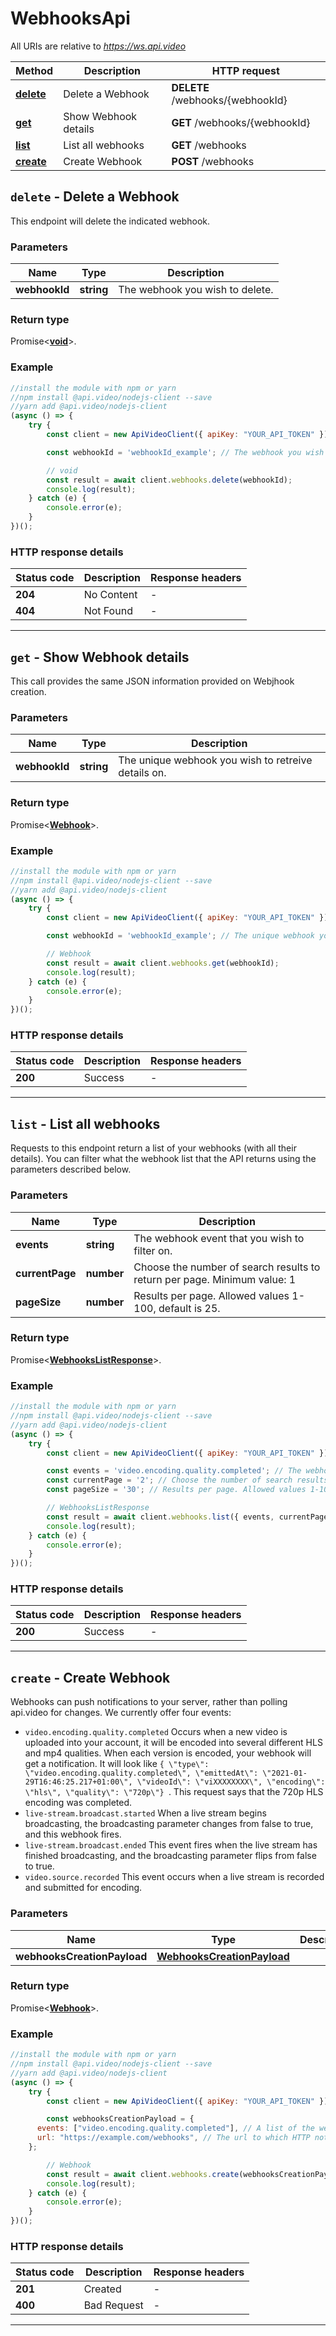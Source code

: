 # WebhooksApi

All URIs are relative to *https://ws.api.video*

| Method | Description | HTTP request |
| ------------- | ------------- | ------------- |
| [**delete**](WebhooksApi.md#delete) | Delete a Webhook | **DELETE** /webhooks/{webhookId} |
| [**get**](WebhooksApi.md#get) | Show Webhook details | **GET** /webhooks/{webhookId} |
| [**list**](WebhooksApi.md#list) | List all webhooks | **GET** /webhooks |
| [**create**](WebhooksApi.md#create) | Create Webhook | **POST** /webhooks |


<a name="delete"></a>
## **`delete` - Delete a Webhook**


This endpoint will delete the indicated webhook.

### Parameters

| Name | Type | Description |
| ------------- | ------------- | ------------- |
 | **webhookId** | **string**| The webhook you wish to delete. |


### Return type

Promise<[**void**](../model/.md)>.


### Example
```js
//install the module with npm or yarn
//npm install @api.video/nodejs-client --save
//yarn add @api.video/nodejs-client
(async () => {
    try {
        const client = new ApiVideoClient({ apiKey: "YOUR_API_TOKEN" });

        const webhookId = 'webhookId_example'; // The webhook you wish to delete.

        // void
        const result = await client.webhooks.delete(webhookId);
        console.log(result);
    } catch (e) {
        console.error(e);
    }
})();
```



### HTTP response details
| Status code | Description | Response headers |
|-------------|-------------|------------------|
| **204** | No Content |  -  |
| **404** | Not Found |  -  |


---

<a name="get"></a>
## **`get` - Show Webhook details**


This call provides the same JSON information provided on Webjhook creation.

### Parameters

| Name | Type | Description |
| ------------- | ------------- | ------------- |
 | **webhookId** | **string**| The unique webhook you wish to retreive details on. |


### Return type

Promise<[**Webhook**](../model/Webhook.md)>.


### Example
```js
//install the module with npm or yarn
//npm install @api.video/nodejs-client --save
//yarn add @api.video/nodejs-client
(async () => {
    try {
        const client = new ApiVideoClient({ apiKey: "YOUR_API_TOKEN" });

        const webhookId = 'webhookId_example'; // The unique webhook you wish to retreive details on.

        // Webhook
        const result = await client.webhooks.get(webhookId);
        console.log(result);
    } catch (e) {
        console.error(e);
    }
})();
```



### HTTP response details
| Status code | Description | Response headers |
|-------------|-------------|------------------|
| **200** | Success |  -  |


---

<a name="list"></a>
## **`list` - List all webhooks**


Requests to this endpoint return a list of your webhooks (with all their details). You can filter what the webhook list that the API returns using the parameters described below.

### Parameters

| Name | Type | Description |
| ------------- | ------------- | ------------- |
 | **events** | **string**| The webhook event that you wish to filter on. |
 | **currentPage** | **number**| Choose the number of search results to return per page. Minimum value: 1 |
 | **pageSize** | **number**| Results per page. Allowed values 1-100, default is 25. |


### Return type

Promise<[**WebhooksListResponse**](../model/WebhooksListResponse.md)>.


### Example
```js
//install the module with npm or yarn
//npm install @api.video/nodejs-client --save
//yarn add @api.video/nodejs-client
(async () => {
    try {
        const client = new ApiVideoClient({ apiKey: "YOUR_API_TOKEN" });

        const events = 'video.encoding.quality.completed'; // The webhook event that you wish to filter on.
        const currentPage = '2'; // Choose the number of search results to return per page. Minimum value: 1
        const pageSize = '30'; // Results per page. Allowed values 1-100, default is 25.

        // WebhooksListResponse
        const result = await client.webhooks.list({ events, currentPage, pageSize })
        console.log(result);
    } catch (e) {
        console.error(e);
    }
})();
```



### HTTP response details
| Status code | Description | Response headers |
|-------------|-------------|------------------|
| **200** | Success |  -  |


---

<a name="create"></a>
## **`create` - Create Webhook**


Webhooks can push notifications to your server, rather than polling api.video for changes. We currently offer four events: 
* ```video.encoding.quality.completed``` Occurs when a new video is uploaded into your account, it will be encoded into several different HLS and mp4 qualities. When each version is encoded, your webhook will get a notification.  It will look like ```{ \"type\": \"video.encoding.quality.completed\", \"emittedAt\": \"2021-01-29T16:46:25.217+01:00\", \"videoId\": \"viXXXXXXXX\", \"encoding\": \"hls\", \"quality\": \"720p\"} ```. This request says that the 720p HLS encoding was completed.
* ```live-stream.broadcast.started```  When a live stream begins broadcasting, the broadcasting parameter changes from false to true, and this webhook fires.
* ```live-stream.broadcast.ended```  This event fires when the live stream has finished broadcasting, and the broadcasting parameter flips from false to true.
* ```video.source.recorded```  This event occurs when a live stream is recorded and submitted for encoding.

### Parameters

| Name | Type | Description |
| ------------- | ------------- | ------------- |
 | **webhooksCreationPayload** | [**WebhooksCreationPayload**](../model/WebhooksCreationPayload.md)|  |


### Return type

Promise<[**Webhook**](../model/Webhook.md)>.


### Example
```js
//install the module with npm or yarn
//npm install @api.video/nodejs-client --save
//yarn add @api.video/nodejs-client
(async () => {
    try {
        const client = new ApiVideoClient({ apiKey: "YOUR_API_TOKEN" });

        const webhooksCreationPayload = {
      events: ["video.encoding.quality.completed"], // A list of the webhooks that you are subscribing to. There are Currently four webhook options: * ```video.encoding.quality.completed```  Occurs when a new video is uploaded into your account, it will be encoded into several different HLS and mp4 qualities. When each version is encoded, your webhook will get a notification.  It will look like ```{ "type": "video.encoding.quality.completed", "emittedAt": "2021-01-29T16:46:25.217+01:00", "videoId": "viXXXXXXXX", "encoding": "hls", "quality": "720p"} ```. This request says that the 720p HLS encoding was completed. * ```live-stream.broadcast.started```  When a lives tream begins broadcasting, the broadcasting parameter changes from false to true, and this webhook fires. * ```live-stream.broadcast.ended```  This event fires when the live stream has finished broadcasting, and the broadcasting parameter flips from false to true. * ```video.source.recorded```  Occurs when a live stream is recorded and submitted for encoding.
      url: "https://example.com/webhooks", // The url to which HTTP notifications are sent. It could be any http or https URL.
    }; 

        // Webhook
        const result = await client.webhooks.create(webhooksCreationPayload);
        console.log(result);
    } catch (e) {
        console.error(e);
    }
})();
```



### HTTP response details
| Status code | Description | Response headers |
|-------------|-------------|------------------|
| **201** | Created |  -  |
| **400** | Bad Request |  -  |


---

